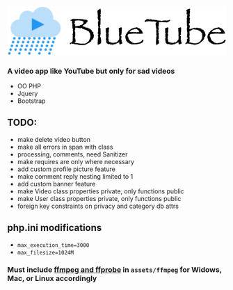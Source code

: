 ![bluetube](https://github.com/Mehrunes-Dagon/bluetube/blob/master/assets/images/logo.png "BlueTube")

### A video app like YouTube but only for sad videos

- OO PHP
- Jquery
- Bootstrap

## TODO:

- make delete video button
- make all errors in span with class
- processing, comments, need Sanitizer
- make requires are only where necessary
- add custom profile picture feature
- make comment reply nesting limited to 1
- add custom banner feature
- make Video class properties private, only functions public
- make User class properties private, only functions public
- foreign key constraints on privacy and category db attrs

## php.ini modifications

- `max_execution_time=3000`
- `max_filesize=1024M`

### Must include [ffmpeg and ffprobe](https://www.ffmpeg.org/download.html) in `assets/ffmpeg` for Widows, Mac, or Linux accordingly
